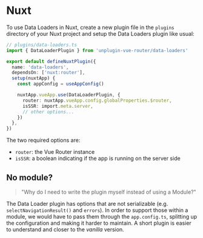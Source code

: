 # Nuxt

To use Data Loaders in Nuxt, create a new plugin file in the `plugins` directory of your Nuxt project and setup the Data Loaders plugin like usual:

```ts
// plugins/data-loaders.ts
import { DataLoaderPlugin } from 'unplugin-vue-router/data-loaders'

export default defineNuxtPlugin({
  name: 'data-loaders',
  dependsOn: ['nuxt:router'],
  setup(nuxtApp) {
    const appConfig = useAppConfig()

    nuxtApp.vueApp.use(DataLoaderPlugin, {
      router: nuxtApp.vueApp.config.globalProperties.$router,
      isSSR: import.meta.server,
      // other options...
    })
  },
})
```

The two required options are:

- `router`: the Vue Router instance
- `isSSR`: a boolean indicating if the app is running on the server side

## No module?

> "Why do I need to write the plugin myself instead of using a Module?"

The Data Loader plugin has options that are not serializable (e.g. `selectNavigationResult()` and `errors`). In order to support those within a module, we would have to pass them through the `app.config.ts`, splitting up the configuration and making it harder to maintain. A short plugin is easier to understand and closer to the _vanilla_ version.
